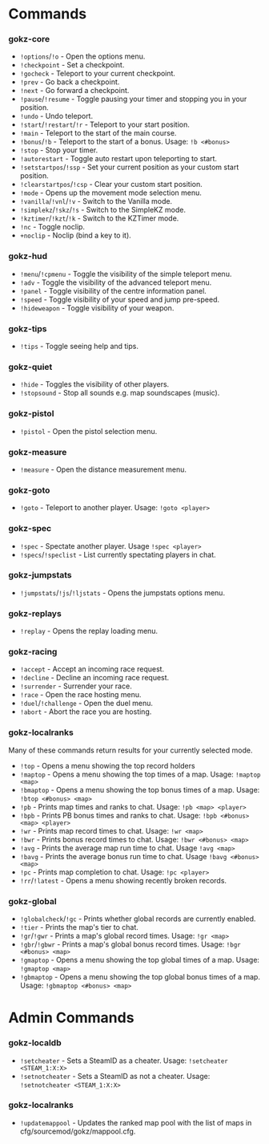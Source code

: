 # Commands

### gokz-core

 * `!options`/`!o` - Open the options menu.
 * `!checkpoint` - Set a checkpoint.
 * `!gocheck` - Teleport to your current checkpoint.
 * `!prev` - Go back a checkpoint.
 * `!next` - Go forward a checkpoint.
 * `!pause`/`!resume` - Toggle pausing your timer and stopping you in your position.
 * `!undo` - Undo teleport.
 * `!start`/`!restart`/`!r` - Teleport to your start position.
 * `!main` - Teleport to the start of the main course.
 * `!bonus`/`!b` - Teleport to the start of a bonus. Usage: `!b <#bonus>`
 * `!stop` - Stop your timer.
 * `!autorestart` - Toggle auto restart upon teleporting to start.
 * `!setstartpos`/`!ssp` - Set your current position as your custom start position.
 * `!clearstartpos`/`!csp` - Clear your custom start position.
 * `!mode` - Opens up the movement mode selection menu.
 * `!vanilla`/`!vnl`/`!v` - Switch to the Vanilla mode.
 * `!simplekz`/`!skz`/`!s` - Switch to the SimpleKZ mode.
 * `!kztimer`/`!kzt`/`!k` - Switch to the KZTimer mode.
 * `!nc` - Toggle noclip.
 * `+noclip` - Noclip (bind a key to it).

### gokz-hud

 * `!menu`/`!cpmenu` - Toggle the visibility of the simple teleport menu.
 * `!adv` - Toggle the visibility of the advanced teleport menu.
 * `!panel` - Toggle visibility of the centre information panel.
 * `!speed` - Toggle visibility of your speed and jump pre-speed.
 * `!hideweapon` - Toggle visibility of your weapon.

### gokz-tips

 * `!tips` - Toggle seeing help and tips.

### gokz-quiet

 * `!hide` - Toggles the visibility of other players.
 * `!stopsound` - Stop all sounds e.g. map soundscapes (music).

### gokz-pistol

 * `!pistol` - Open the pistol selection menu.

### gokz-measure

 * `!measure` - Open the distance measurement menu.

### gokz-goto

 * `!goto` - Teleport to another player. Usage: `!goto <player>`

### gokz-spec

 * `!spec` - Spectate another player. Usage `!spec <player>`
 * `!specs`/`!speclist` - List currently spectating players in chat.

### gokz-jumpstats

 * `!jumpstats`/`!js`/`!ljstats` - Opens the jumpstats options menu.

### gokz-replays

 * `!replay` - Opens the replay loading menu.

### gokz-racing

 * `!accept` - Accept an incoming race request.
 * `!decline` - Decline an incoming race request.
 * `!surrender` - Surrender your race.
 * `!race` - Open the race hosting menu.
 * `!duel`/`!challenge` - Open the duel menu.
 * `!abort` - Abort the race you are hosting.

### gokz-localranks

Many of these commands return results for your currently selected mode.

 * `!top` - Opens a menu showing the top record holders
 * `!maptop` - Opens a menu showing the top times of a map. Usage: `!maptop <map>`
 * `!bmaptop` - Opens a menu showing the top bonus times of a map. Usage: `!btop <#bonus> <map>`
 * `!pb` - Prints map times and ranks to chat. Usage: `!pb <map> <player>`
 * `!bpb` - Prints PB bonus times and ranks to chat. Usage: `!bpb <#bonus> <map> <player>`
 * `!wr` - Prints map record times to chat. Usage: `!wr <map>`
 * `!bwr` - Prints bonus record times to chat. Usage: `!bwr <#bonus> <map>`
 * `!avg` - Prints the average map run time to chat. Usage `!avg <map>`
 * `!bavg` - Prints the average bonus run time to chat. Usage `!bavg <#bonus> <map>`
 * `!pc` - Prints map completion to chat. Usage: `!pc <player>`
 * `!rr`/`!latest` - Opens a menu showing recently broken records.

### gokz-global

 * `!globalcheck`/`!gc` - Prints whether global records are currently enabled.
 * `!tier` - Prints the map's tier to chat.
 * `!gr`/`!gwr` - Prints a map's global record times. Usage: `!gr <map>`
 * `!gbr`/`!gbwr` - Prints a map's global bonus record times. Usage: `!bgr <#bonus> <map>`
 * `!gmaptop` - Opens a menu showing the top global times of a map. Usage: `!gmaptop <map>`
 * `!gbmaptop` - Opens a menu showing the top global bonus times of a map. Usage: `!gbmaptop <#bonus> <map>`

# Admin Commands

### gokz-localdb

 * `!setcheater` - Sets a SteamID as a cheater. Usage: `!setcheater <STEAM_1:X:X>`
 * `!setnotcheater` - Sets a SteamID as not a cheater. Usage: `!setnotcheater <STEAM_1:X:X>`

### gokz-localranks

 * `!updatemappool` - Updates the ranked map pool with the list of maps in cfg/sourcemod/gokz/mappool.cfg.